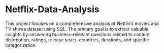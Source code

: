 # Netflix-Data-Analysis
This project focuses on a comprehensive analysis of Netflix’s movies and TV shows dataset using SQL. The primary goal is to extract valuable insights by answering business-relevant questions related to content distribution, ratings, release years, countries, durations, and specific categorization.
